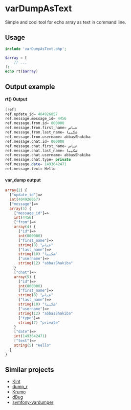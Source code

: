 # varDumpAsText
Simple and cool tool for echo array as text in command line.

## Usage

```php
include 'varDumpAsText.php';

$array = [
	// ...
];
echo rt($array)
```

## Output example

#### rt() Output 

```php
[ref]
ref.update_id= 404926057
ref.message.message_id= 4456
ref.message.from.id= 000000
ref.message.from.first_name= عباس
ref.message.from.last_name= شکیبا
ref.message.from.username= abbasShakiba
ref.message.chat.id= 000000
ref.message.chat.first_name= عباس
ref.message.chat.last_name= شکیبا
ref.message.chat.username= abbasShakiba
ref.message.chat.type= private
ref.message.date= 1493642471
ref.message.text= Hello
```


#### var_dump output

```php
array(2) {
  ["update_id"]=>
  int(404926057)
  ["message"]=>
  array(5) {
    ["message_id"]=>
    int(4456)
    ["from"]=>
    array(4) {
      ["id"]=>
      int(000000)
      ["first_name"]=>
      string(8) "عباس"
      ["last_name"]=>
      string(10) "شکیبا"
      ["username"]=>
      string(12) "abbasShakiba"
    }
    ["chat"]=>
    array(5) {
      ["id"]=>
      int(000000)
      ["first_name"]=>
      string(8) "عباس"
      ["last_name"]=>
      string(10) "شکیبا"
      ["username"]=>
      string(12) "abbasShakiba"
      ["type"]=>
      string(7) "private"
    }
    ["date"]=>
    int(1493642471)
    ["text"]=>
    string(5) "Hello"
  }
}
```

## Similar projects

- [Kint](http://raveren.github.io/kint/)
- [dump_r](https://github.com/leeoniya/dump_r.php)
- [Krumo](http://sourceforge.net/projects/krumo/)
- [dBug](http://dbug.ospinto.com/)
- [symfony-vardumper](http://www.sitepoint.com/var_dump-introducing-symfony-vardumper/)

